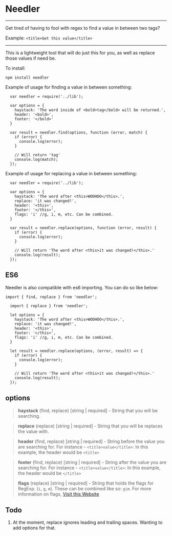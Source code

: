 # Needler
----------------

Get tired of having to fool with regex to find a value in between two tags?

Example: `<title>Get this value</title>`

----------------

This is a lightweight tool that will do just this for you, as well as replace
those values if need be.

To install:

`npm install needler`

Example of usage for finding a value in between something:

	  var needler = require('../lib');

	  var options = {
	    haystack: 'The word inside of <bold>tag</bold> will be returned.',
	    header: '<bold>',
	    footer: '</bold>'
	  }

	  var result = needler.find(options, function (error, match) {
	    if (error) {
	      console.log(error);
	    }

		// Will return 'tag'
	    console.log(match);
	  });

Example of usage for replacing a value in between something:

	  var needler = require('../lib');

	  var options = {
	    haystack: 'The word after <this>WOOHOO</this>.',
	    replace: 'it was changed!',
	    header: '<this>',
	    footer: '</this>',
	    flags: 'i' //g, i, m, etc. Can be combined.
	  }

	  var result = needler.replace(options, function (error, result) {
	    if (error) {
	      console.log(error);
	    }

		// Will return 'The word after <this>it was changed!</this>.'
	    console.log(result);
	  });

## ES6

Needler is also compatible with es6 importing. You can do so like below:

`import { find, replace } from 'needler';`

	  import { replace } from 'needler';

	  let options = {
	    haystack: 'The word after <this>WOOHOO</this>.',
	    replace: 'it was changed!',
	    header: '<this>',
	    footer: '</this>',
	    flags: 'i' //g, i, m, etc. Can be combined.
	  }

	  let result = needler.replace(options, (error, result) => {
	    if (error) {
	      console.log(error);
	    }

		// Will return 'The word after <this>it was changed!</this>.'
	    console.log(result);
	  });

## options

> **haystack** (find, replace) [string | required] - String that you will be searching.

> **replace** (replace) [string | required] - String that you will be replaces the value with.

> **header** (find, replace) [string | required] - String before the value you are searching for. For instance - `<title>value</title>`: In this example, the header would be `<title>`

> **footer** (find, replace) [string | required] - String after the value you are searching for. For instance - `<title>value</title>`: In this example, the header would be `</title>`
>
> **flags** (replace) [string | required] - String that holds the flags for RegExp. (`i`, `g`, `m`). These can be combined like so: `gim`. For more information on flags, [Visit this Website](https://developer.mozilla.org/en-US/docs/Web/JavaScript/Reference/Global_Objects/RegExp)

## Todo

 1. At the moment, replace ignores leading and trailing spaces. Wanting to add options for that.
